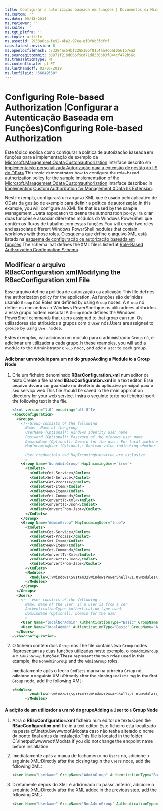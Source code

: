 ```yaml
---
title: Configurar a autorização baseada em funções | Documentos da Microsoft
ms.custom: ''
ms.date: 09/13/2016
ms.reviewer: ''
ms.suite: ''
ms.tgt_pltfrm: ''
ms.topic: article
ms.assetid: 2933a6ca-fe92-4ba2-97ee-ef0f0d5fdfcf
caps.latest.revision: 8
ms.openlocfilehash: b73284adb4bf228510bf8134aa4c6a10561b7ea2
ms.sourcegitcommit: b6871f21bd666f9cd71dd336bb3f844cf472b56c
ms.translationtype: MT
ms.contentlocale: pt-PT
ms.lasthandoff: 02/03/2019
ms.locfileid: "56849330"
---
```

# <a name="configuring-role-based-authorization"></a><span data-ttu-id="2d20a-102">Configuring Role-based Authorization (Configurar a Autenticação Baseada em Funções)</span><span class="sxs-lookup"><span data-stu-id="2d20a-102">Configuring Role-based Authorization</span></span>

<span data-ttu-id="2d20a-103">Este tópico explica como configurar a política de autorização baseada em funções para a implementação de exemplo da [Microsoft.Management.Odata.Customauthorization](/dotnet/api/Microsoft.Management.Odata.CustomAuthorization) interface descrito em [implementação personalizada Autorização para a extensão de gestão do IIS de OData](./implementing-custom-authorization-for-a-management-odata-web-service.md).</span><span class="sxs-lookup"><span data-stu-id="2d20a-103">This topic demonstrates how to configure the role-based authorization policy for the sample implementation of the [Microsoft.Management.Odata.Customauthorization](/dotnet/api/Microsoft.Management.Odata.CustomAuthorization) interface described in [Implementing Custom Authorization for Management OData IIS Extension](./implementing-custom-authorization-for-a-management-odata-web-service.md).</span></span>

<span data-ttu-id="2d20a-104">Neste exemplo, configurará um arquivo XML que é usado pelo aplicativo de OData da gestão de exemplo para definir a política de autorização.</span><span class="sxs-lookup"><span data-stu-id="2d20a-104">In this example, you will configure an XML file that is used by the sample Management OData application to define the authorization policy.</span></span> <span data-ttu-id="2d20a-105">Irá criar duas funções e associar diferentes módulos do Windows PowerShell que contêm os fluxos de trabalho com essas funções.</span><span class="sxs-lookup"><span data-stu-id="2d20a-105">You will create two roles and associate different Windows PowerShell modules that contain workflows with those roles.</span></span> <span data-ttu-id="2d20a-106">O esquema que define o arquivo XML está listado na [esquema de configuração de autorização baseada em funções](./role-based-authorization-configuration-schema.md).</span><span class="sxs-lookup"><span data-stu-id="2d20a-106">The schema that defines the XML file is listed at [Role-Based Authorization Configuration Schema](./role-based-authorization-configuration-schema.md).</span></span>

## <a name="modifying-the-rbacconfigurationxml-file"></a><span data-ttu-id="2d20a-107">Modificar o arquivo RBacConfiguration.xml</span><span class="sxs-lookup"><span data-stu-id="2d20a-107">Modifying the RBacConfiguration.xml File</span></span>

<span data-ttu-id="2d20a-108">Esse arquivo define a política de autorização da aplicação.</span><span class="sxs-lookup"><span data-stu-id="2d20a-108">This file defines the authorization policy for the application.</span></span> <span data-ttu-id="2d20a-109">As funções são definidas usando `Group` nós.</span><span class="sxs-lookup"><span data-stu-id="2d20a-109">Roles are defined by using `Group` nodes.</span></span> <span data-ttu-id="2d20a-110">A `Group` nó define os comandos do Windows PowerShell que os utilizadores atribuídos a esse grupo podem executar.</span><span class="sxs-lookup"><span data-stu-id="2d20a-110">A `Group` node defines the Windows PowerShell commands that users assigned to that group can run.</span></span> <span data-ttu-id="2d20a-111">Os utilizadores são atribuídos a grupos com o `User` nós.</span><span class="sxs-lookup"><span data-stu-id="2d20a-111">Users are assigned to groups by using `User` nodes.</span></span>

<span data-ttu-id="2d20a-112">Estes exemplos, vai adicionar um módulo para o administrador `Group` nó, e adicionar um utilizador a cada grupo.</span><span class="sxs-lookup"><span data-stu-id="2d20a-112">In these examples, you will add a module to the Administrator `Group` node, and add a user to each group.</span></span>

#### <a name="adding-a-module-to-a-group-node"></a><span data-ttu-id="2d20a-113">Adicionar um módulo para um nó do grupo</span><span class="sxs-lookup"><span data-stu-id="2d20a-113">Adding a Module to a Group Node</span></span>

1. <span data-ttu-id="2d20a-114">Crie um ficheiro denominado **RBacConfiguration.xml** num editor de texto.</span><span class="sxs-lookup"><span data-stu-id="2d20a-114">Create a file named **RBacConfiguration.xml** in a text editor.</span></span> <span data-ttu-id="2d20a-115">Esse arquivo deverá ser guardado no diretório do aplicativo principal para o seu serviço web.</span><span class="sxs-lookup"><span data-stu-id="2d20a-115">This file should be saved to the main application directory for your web service.</span></span> <span data-ttu-id="2d20a-116">Insira o seguinte texto no ficheiro.</span><span class="sxs-lookup"><span data-stu-id="2d20a-116">Insert the following text in the file.</span></span>

   ```xml
   <?xml version="1.0" encoding="utf-8"?>
   <RbacConfiguration>
     <Groups>
       <!--Group consists of the following:
         Name:  Name of the group
         UserName (Optional): Windows Identity user name
         Password (Optional): Password of the Windows user name
         DomainName (Optional): Domain for the user. For local machine account either do not include them or give the machine name. Do not give empty string
         MapIncomingUser (Optional): Boolean value indicating whether to execute cmdlet in the context of network client.

         User credentials and MapIncomingUser=true are exclusive.
       -->
       <Group Name="NonAdminGroup" MapIncomingUser="true">
         <Cmdlets>
           <Cmdlet>Get-Service</Cmdlet>
           <Cmdlet>Set-Service</Cmdlet>
           <Cmdlet>Get-Process</Cmdlet>
           <Cmdlet>Get-Item</Cmdlet>
           <Cmdlet>New-Item</Cmdlet>
           <Cmdlet>Get-Command</Cmdlet>
           <Cmdlet>ConvertTo-Xml</Cmdlet>
           <Cmdlet>ConvertTo-Json</Cmdlet>
           <Cmdlet>ConvertFrom-Json</Cmdlet>
         </Cmdlets>
       </Group>
       <Group Name="AdminGroup" MapIncomingUser="true">
         <Cmdlets>
           <Cmdlet>Get-Service</Cmdlet>
           <Cmdlet>Get-Process</Cmdlet>
           <Cmdlet>Get-Item</Cmdlet>
           <Cmdlet>New-Item</Cmdlet>
           <Cmdlet>Get-Command</Cmdlet>
           <Cmdlet>ConvertTo-Xml</Cmdlet>
           <Cmdlet>ConvertTo-Json</Cmdlet>
           <Cmdlet>ConvertFrom-Json</Cmdlet>
         </Cmdlets>
         <Modules>
           <Module>C:\Windows\System32\WindowsPowerShell\v1.0\Modules\ServerManager\ServerManager.psd1</Module>
         </Modules>
       </Group>
     </Groups>
     <Users>
       <!-- User consists of the following :
         Name: Name of the user. If a user is from a cer
         AuthenticationType: Authentication type used.
         DomainName (Optional): Domain for the user
       -->
       <User Name="localNonAdmin" AuthenticationType="Basic" GroupName="NonAdminGroup" />
       <User Name="localAdmin" AuthenticationType="Basic" GroupName="AdminGroup" />
     </Users>
   </RbacConfiguration>
   ```

2. <span data-ttu-id="2d20a-117">O ficheiro contém dois `Group` nós.</span><span class="sxs-lookup"><span data-stu-id="2d20a-117">The file contains two `Group` nodes.</span></span> <span data-ttu-id="2d20a-118">Representam as duas funções utilizadas neste exemplo, o `NonAdminGroup` e o `AdminGroup` funções.</span><span class="sxs-lookup"><span data-stu-id="2d20a-118">These represent the two roles used in this example, the `NonAdminGroup` and the `AdminGroup` roles.</span></span>

   <span data-ttu-id="2d20a-119">Imediatamente após o fecho `Cmdlets` marca na primeira `Group` nó, adicione o seguinte XML:</span><span class="sxs-lookup"><span data-stu-id="2d20a-119">Directly after the closing `Cmdlets` tag in the first `Group` node, add the following XML:</span></span>

   ```xml
   <Modules>
           <Module>C:\Windows\System32\WindowsPowerShell\v1.0\Modules\ServerManager\ServerManager.psd1</Module>
         </Modules>
   ```

#### <a name="adding-a-user-to-a-group-node"></a><span data-ttu-id="2d20a-120">A adição de um utilizador a um nó do grupo</span><span class="sxs-lookup"><span data-stu-id="2d20a-120">Adding a User to a Group Node</span></span>

1. <span data-ttu-id="2d20a-121">Abra o **RBacConfiguration.xml** ficheiro num editor de texto.</span><span class="sxs-lookup"><span data-stu-id="2d20a-121">Open the **RBacConfiguration.xml** file in a text editor.</span></span> <span data-ttu-id="2d20a-122">Este ficheiro está localizado na pasta c:\\\inetpub\wwwroot\Modata caso não tenha alterado o nome do ponto final antes da instalação.</span><span class="sxs-lookup"><span data-stu-id="2d20a-122">This file is located in the folder C:\\\inetpub\wwwroot\Modata  if you did not change the endpoint name before installation.</span></span>

2. <span data-ttu-id="2d20a-123">Imediatamente após a marca de fechamento no `Users` nó, adicione o seguinte XML:</span><span class="sxs-lookup"><span data-stu-id="2d20a-123">Directly after the closing tag in the `Users` node, add the following XML:</span></span>

   ```xml
   <User Name="UserName" GroupName="AdminGroup" AuthenticationType="Basic" DomainName="DomainName"/>
   ```

3. <span data-ttu-id="2d20a-124">Diretamente depois do XML é adicionado no passo anterior, adicione o seguinte XML:</span><span class="sxs-lookup"><span data-stu-id="2d20a-124">Directly after the XML added in the previous step, add the following XML:</span></span>

   ```xml
   <User Name="UserName" GroupName="NonAdminGroup" AuthenticationType="Basic" DomainName="DomainName"/>
   ```